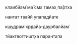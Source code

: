 клаибйам̇ ма̄ сма гамах̣ па̄ртха

наитат твайй упападйате

кшудрам̇ хр̣дайа-даурбалйам̇

тйактвоттишт̣ха парантапа